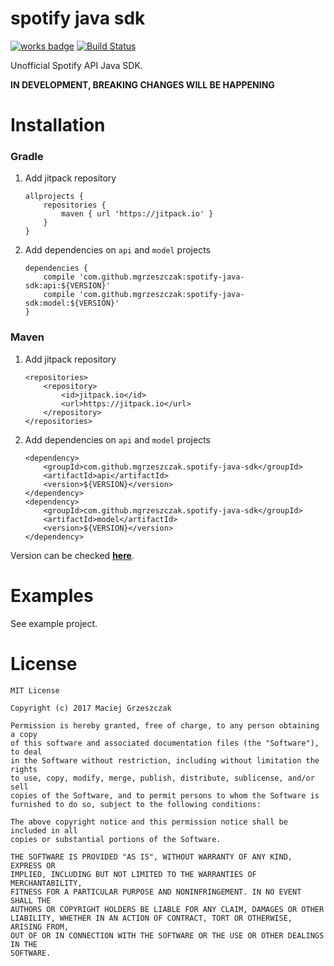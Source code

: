 # spotify java sdk

[![works badge](https://cdn.rawgit.com/nikku/works-on-my-machine/v0.2.0/badge.svg)](https://github.com/nikku/works-on-my-machine)
[![Build Status](https://travis-ci.org/mgrzeszczak/spotify-java-sdk.png)](https://travis-ci.org/mgrzeszczak/spotify-java-sdk)

Unofficial Spotify API Java SDK.

__IN DEVELOPMENT, BREAKING CHANGES WILL BE HAPPENING__

# Installation

### Gradle
1. Add jitpack repository
    ```
    allprojects {
        repositories {
            maven { url 'https://jitpack.io' }
        }
    }
    ```
2. Add dependencies on `api` and `model` projects
    ```
    dependencies {
        compile 'com.github.mgrzeszczak:spotify-java-sdk:api:${VERSION}'
        compile 'com.github.mgrzeszczak:spotify-java-sdk:model:${VERSION}'
    }
    ```

### Maven
1. Add jitpack repository
    ```
    <repositories>
        <repository>
            <id>jitpack.io</id>
            <url>https://jitpack.io</url>
        </repository>
    </repositories>
    ```
2. Add dependencies on `api` and `model` projects
    ```
    <dependency>
        <groupId>com.github.mgrzeszczak.spotify-java-sdk</groupId>
        <artifactId>api</artifactId>
        <version>${VERSION}</version>
    </dependency>
    <dependency>
        <groupId>com.github.mgrzeszczak.spotify-java-sdk</groupId>
        <artifactId>model</artifactId>
        <version>${VERSION}</version>
    </dependency>
    ```

Version can be checked [__here__](https://jitpack.io/#mgrzeszczak/spotify-java-sdk).


# Examples

See example project.

# License
```
MIT License

Copyright (c) 2017 Maciej Grzeszczak

Permission is hereby granted, free of charge, to any person obtaining a copy
of this software and associated documentation files (the "Software"), to deal
in the Software without restriction, including without limitation the rights
to use, copy, modify, merge, publish, distribute, sublicense, and/or sell
copies of the Software, and to permit persons to whom the Software is
furnished to do so, subject to the following conditions:

The above copyright notice and this permission notice shall be included in all
copies or substantial portions of the Software.

THE SOFTWARE IS PROVIDED "AS IS", WITHOUT WARRANTY OF ANY KIND, EXPRESS OR
IMPLIED, INCLUDING BUT NOT LIMITED TO THE WARRANTIES OF MERCHANTABILITY,
FITNESS FOR A PARTICULAR PURPOSE AND NONINFRINGEMENT. IN NO EVENT SHALL THE
AUTHORS OR COPYRIGHT HOLDERS BE LIABLE FOR ANY CLAIM, DAMAGES OR OTHER
LIABILITY, WHETHER IN AN ACTION OF CONTRACT, TORT OR OTHERWISE, ARISING FROM,
OUT OF OR IN CONNECTION WITH THE SOFTWARE OR THE USE OR OTHER DEALINGS IN THE
SOFTWARE.
```